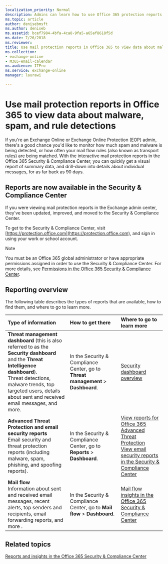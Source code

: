 ```yaml
---
localization_priority: Normal
description: Admins can learn how to use Office 365 protection reports for malware, spam, and mail flow rule detections.
ms.topic: article
author: denisebmsft
ms.author: deniseb
ms.assetid: bcef7984-4bfa-4ca8-9fa5-a65af8618f5d
ms.date: 7/26/2018
ms.reviewer: 
title: Use mail protection reports in Office 365 to view data about malware, spam, and rule detections
ms.collection: 
- exchange-online
- M365-email-calendar
ms.audience: ITPro
ms.service: exchange-online
manager: laurawi

---
```


# Use mail protection reports in Office 365 to view data about malware, spam, and rule detections

If you're an Exchange Online or Exchange Online Protection (EOP) admin, there's a good chance you'd like to monitor how much spam and malware is being detected, or how often your mail flow rules (also known as transport rules) are being matched. With the interactive mail protection reports in the Office 365 Security & Compliance Center, you can quickly get a visual report of summary data, and drill-down into details about individual messages, for as far back as 90 days.

## Reports are now available in the Security & Compliance Center

If you were viewing mail protection reports in the Exchange admin center, they've been updated, improved, and moved to the Security & Compliance Center.

To get to the Security & Compliance Center, visit [https://protection.office.com](https://protection.office.com), and sign in using your work or school account.

> [!NOTE]
> You must be an Office 365 global administrator or have appropriate permissions assigned in order to use the Security & Compliance Center. For more details, see [Permissions in the Office 365 Security & Compliance Center](https://support.office.com/article/d10608af-7934-490a-818e-e68f17d0e9c1).

## Reporting overview

The following table describes the types of reports that are available, how to find them, and where to go to learn more.

|**Type of information**|**How to get there**|**Where to go to learn more**|
|:-----|:-----|:-----|
|**Threat management dashboard** (this is also referred to as the **Security dashboard** and the **Threat Intelligence dashboard**). <br/> Threat detections, malware trends, top targeted users, details about sent and received email messages, and more.|In the Security & Compliance Center, go to **Threat management** \> **Dashboard**.|[Security dashboard overview](https://support.office.com/article/fe0b9b8f-faa9-44ff-8095-4d1b2f507b74)|
|**Advanced Threat Protection and email security reports** <br/> Email security and threat protection reports (including malware, spam, phishing, and spoofing reports).| In the Security & Compliance Center, go to **Reports** > **Dashboard**.|[View reports for Office 365 Advanced Threat Protection](https://support.office.com/article/e47e838c-d99e-4c0b-b9aa-e66c4fae902f)  <br/>  [View email security reports in the Security & Compliance Center](https://support.office.com/article/3a137e28-1174-42d5-99af-f18868b43e86)|
|**Mail flow** <br/> Information about sent and received email messages, recent alerts, top senders and recipients, email forwarding reports, and more .| In the Security & Compliance Center, go to **Mail flow** > **Dashboard**.|[Mail flow insights in the Office 365 Security & Compliance Center](https://support.office.com/article/beb6acaa-6016-4d54-ba7e-3d6d035e2b46)|

## Related topics

[Reports and insights in the Office 365 Security & Compliance Center](https://support.office.com/article/e3e95f68-36e9-4256-bcca-78fe7fe5ea5d)
